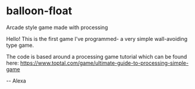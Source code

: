 # balloon-float
Arcade style game made with processing

Hello!
This is the first game I've programmed- a very simple wall-avoiding type game. 

The code is based around a processing game tutorial which can be found here: https://www.toptal.com/game/ultimate-guide-to-processing-simple-game

-- Alexa
